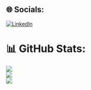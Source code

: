 
## 🌐 Socials:
[![LinkedIn](https://img.shields.io/badge/LinkedIn-%230077B5.svg?logo=linkedin&logoColor=white)](https://linkedin.com/in/pedrosantiagodev) 
# 📊 GitHub Stats:
![](https://github-readme-stats.vercel.app/api?username=PedroSantiagoDev&theme=dark&hide_border=true&include_all_commits=true&count_private=true)<br/>
![](https://github-readme-streak-stats.herokuapp.com/?user=PedroSantiagoDev&theme=dark&hide_border=true)<br/>
![](https://github-readme-stats.vercel.app/api/top-langs/?username=PedroSantiagoDev&theme=dark&hide_border=true&include_all_commits=true&count_private=true&layout=compact)

<!-- Proudly created with GPRM ( https://gprm.itsvg.in ) -->
